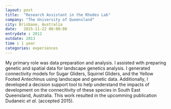 ```yaml
---
layout: post
title:  "Research Assistant in the Rhodes Lab"
company: "The University of Queensland"
city: Brisbane, Australia
date:   2015-11-22 00:00:00
entrydate : 2012
outdate: 2013
time : 1 year
categories: experiences
---
```


My primary role was data preparation and analysis. I assisted with preparing genetic and spatial data for landscape genetics analysis. I generated connectivity models for Sugar Gliders, Squirrel Gliders, and the Yellow Footed Antechinus using landscape and genetic data. Additionally, I developed a decision support tool to help understand the impacts of development on the connecitivity of these species in South East Queensland, Australia. This work resulted in the upcomming publication Dudaneic _et al._ (accepted 2015).
